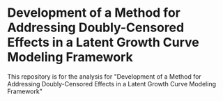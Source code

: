 # Development of a Method for Addressing Doubly-Censored Effects in a Latent Growth Curve Modeling Framework

This repository is for the analysis for "Development of a Method for Addressing Doubly-Censored Effects in a Latent Growth Curve Modeling Framework"
